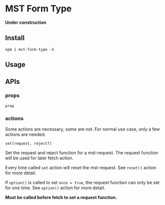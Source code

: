 # MST Form Type

**Under construction**

## Install

`npm i mst-form-type -S`

## Usage

## APIs


### props

`prop`


### actions

Some actions are necessary, some are not. For normal use case, only a few actions are needed.

`set(request, reject?)`

Set the request and reject function for a mst-request. The request function will be used for later fetch action.

Every time called `set` action will reset the mst-request. See `reset()` action for more detail.

If `option()` is called to set `once = true`, the request function can only be set for one time. See `option()` action for more detail.

**Must be called before fetch to set a request function.**

